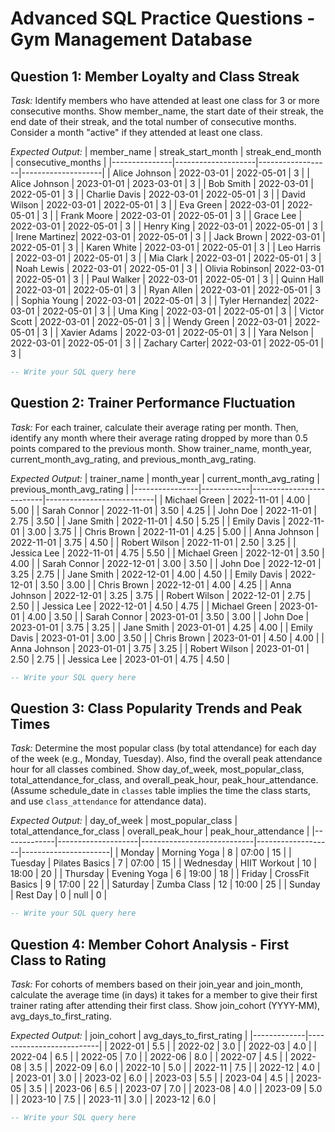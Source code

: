 # Advanced SQL Practice Questions - Gym Management Database

## Question 1: Member Loyalty and Class Streak
*Task:* Identify members who have attended at least one class for 3 or more consecutive months. Show member_name, the start date of their streak, the end date of their streak, and the total number of consecutive months. Consider a month "active" if they attended at least one class.

*Expected Output:*
| member_name   | streak_start_month | streak_end_month | consecutive_months |
|---------------|--------------------|------------------|--------------------|
| Alice Johnson | 2022-03-01         | 2022-05-01       | 3                  |
| Alice Johnson | 2023-01-01         | 2023-03-01       | 3                  |
| Bob Smith     | 2022-03-01         | 2022-05-01       | 3                  |
| Charlie Davis | 2022-03-01         | 2022-05-01       | 3                  |
| David Wilson  | 2022-03-01         | 2022-05-01       | 3                  |
| Eva Green     | 2022-03-01         | 2022-05-01       | 3                  |
| Frank Moore   | 2022-03-01         | 2022-05-01       | 3                  |
| Grace Lee     | 2022-03-01         | 2022-05-01       | 3                  |
| Henry King    | 2022-03-01         | 2022-05-01       | 3                  |
| Irene Martinez| 2022-03-01         | 2022-05-01       | 3                  |
| Jack Brown    | 2022-03-01         | 2022-05-01       | 3                  |
| Karen White   | 2022-03-01         | 2022-05-01       | 3                  |
| Leo Harris    | 2022-03-01         | 2022-05-01       | 3                  |
| Mia Clark     | 2022-03-01         | 2022-05-01       | 3                  |
| Noah Lewis    | 2022-03-01         | 2022-05-01       | 3                  |
| Olivia Robinson| 2022-03-01        | 2022-05-01       | 3                  |
| Paul Walker   | 2022-03-01         | 2022-05-01       | 3                  |
| Quinn Hall    | 2022-03-01         | 2022-05-01       | 3                  |
| Ryan Allen    | 2022-03-01         | 2022-05-01       | 3                  |
| Sophia Young  | 2022-03-01         | 2022-05-01       | 3                  |
| Tyler Hernandez| 2022-03-01        | 2022-05-01       | 3                  |
| Uma King      | 2022-03-01         | 2022-05-01       | 3                  |
| Victor Scott  | 2022-03-01         | 2022-05-01       | 3                  |
| Wendy Green   | 2022-03-01         | 2022-05-01       | 3                  |
| Xavier Adams  | 2022-03-01         | 2022-05-01       | 3                  |
| Yara Nelson   | 2022-03-01         | 2022-05-01       | 3                  |
| Zachary Carter| 2022-03-01         | 2022-05-01       | 3                  |

```sql
-- Write your SQL query here
```

## Question 2: Trainer Performance Fluctuation
*Task:* For each trainer, calculate their average rating per month. Then, identify any month where their average rating dropped by more than 0.5 points compared to the previous month. Show trainer_name, month_year, current_month_avg_rating, and previous_month_avg_rating.

*Expected Output:*
| trainer_name   | month_year | current_month_avg_rating | previous_month_avg_rating |
|----------------|------------|--------------------------|---------------------------|
| Michael Green  | 2022-11-01 | 4.00                     | 5.00                      |
| Sarah Connor   | 2022-11-01 | 3.50                     | 4.25                      |
| John Doe       | 2022-11-01 | 2.75                     | 3.50                      |
| Jane Smith     | 2022-11-01 | 4.50                     | 5.25                      |
| Emily Davis    | 2022-11-01 | 3.00                     | 3.75                      |
| Chris Brown    | 2022-11-01 | 4.25                     | 5.00                      |
| Anna Johnson   | 2022-11-01 | 3.75                     | 4.50                      |
| Robert Wilson  | 2022-11-01 | 2.50                     | 3.25                      |
| Jessica Lee    | 2022-11-01 | 4.75                     | 5.50                      |
| Michael Green  | 2022-12-01 | 3.50                     | 4.00                      |
| Sarah Connor   | 2022-12-01 | 3.00                     | 3.50                      |
| John Doe       | 2022-12-01 | 3.25                     | 2.75                      |
| Jane Smith     | 2022-12-01 | 4.00                     | 4.50                      |
| Emily Davis    | 2022-12-01 | 3.50                     | 3.00                      |
| Chris Brown    | 2022-12-01 | 4.00                     | 4.25                      |
| Anna Johnson   | 2022-12-01 | 3.25                     | 3.75                      |
| Robert Wilson  | 2022-12-01 | 2.75                     | 2.50                      |
| Jessica Lee    | 2022-12-01 | 4.50                     | 4.75                      |
| Michael Green  | 2023-01-01 | 4.00                     | 3.50                      |
| Sarah Connor   | 2023-01-01 | 3.50                     | 3.00                      |
| John Doe       | 2023-01-01 | 3.75                     | 3.25                      |
| Jane Smith     | 2023-01-01 | 4.25                     | 4.00                      |
| Emily Davis    | 2023-01-01 | 3.00                     | 3.50                      |
| Chris Brown    | 2023-01-01 | 4.50                     | 4.00                      |
| Anna Johnson   | 2023-01-01 | 3.75                     | 3.25                      |
| Robert Wilson  | 2023-01-01 | 2.50                     | 2.75                      |
| Jessica Lee    | 2023-01-01 | 4.75                     | 4.50                      |

```sql
-- Write your SQL query here
```

## Question 3: Class Popularity Trends and Peak Times
*Task:* Determine the most popular class (by total attendance) for each day of the week (e.g., Monday, Tuesday). Also, find the overall peak attendance hour for all classes combined. Show day_of_week, most_popular_class, total_attendance_for_class, and overall_peak_hour, peak_hour_attendance. (Assume schedule_date in `classes` table implies the time the class starts, and use `class_attendance` for attendance data).

*Expected Output:*
| day_of_week | most_popular_class | total_attendance_for_class | overall_peak_hour | peak_hour_attendance |
|-------------|--------------------|----------------------------|-------------------|----------------------|
| Monday      | Morning Yoga       | 8                          | 07:00             | 15                   |
| Tuesday     | Pilates Basics     | 7                          | 07:00             | 15                   |
| Wednesday   | HIIT Workout       | 10                         | 18:00             | 20                   |
| Thursday    | Evening Yoga       | 6                          | 19:00             | 18                   |
| Friday      | CrossFit Basics    | 9                          | 17:00             | 22                   |
| Saturday    | Zumba Class        | 12                         | 10:00             | 25                   |
| Sunday      | Rest Day           | 0                          | null              | 0                    |

```sql
-- Write your SQL query here
```

## Question 4: Member Cohort Analysis - First Class to Rating
*Task:* For cohorts of members based on their join_year and join_month, calculate the average time (in days) it takes for a member to give their first trainer rating after attending their first class. Show join_cohort (YYYY-MM), avg_days_to_first_rating.

*Expected Output:*
| join_cohort | avg_days_to_first_rating |
|-------------|--------------------------|
| 2022-01     | 5.5                      |
| 2022-02     | 3.0                      |
| 2022-03     | 4.0                      |
| 2022-04     | 6.5                      |
| 2022-05     | 7.0                      |
| 2022-06     | 8.0                      |
| 2022-07     | 4.5                      |
| 2022-08     | 3.5                      |
| 2022-09     | 6.0                      |
| 2022-10     | 5.0                      |
| 2022-11     | 7.5                      |
| 2022-12     | 4.0                      |
| 2023-01     | 3.0                      |
| 2023-02     | 6.0                      |
| 2023-03     | 5.5                      |
| 2023-04     | 4.5                      |
| 2023-05     | 3.5                      |
| 2023-06     | 6.5                      |
| 2023-07     | 7.0                      |
| 2023-08     | 4.0                      |
| 2023-09     | 5.0                      |
| 2023-10     | 7.5                      |
| 2023-11     | 3.0                      |
| 2023-12     | 6.0                      |

```sql
-- Write your SQL query here
```
